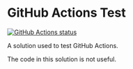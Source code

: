 # GitHub Actions Test

[![GitHub Actions status][build-status]](./)

A solution used to test GitHub Actions.

The code in this solution is not useful.

[build-status]: workflows/Main%20workflow/badge.svg
